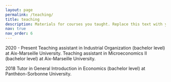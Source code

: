 ```yaml
---
layout: page
permalink: /teaching/
title: teaching
description: Materials for courses you taught. Replace this text with your description.
nav: true
nav_order: 6
---
```


2020 - Present
Teaching assistant in Industrial Organization (bachelor level) at Aix-Marseille University.
Teaching assistant in Microeconomics II (bachelor level)  at Aix-Marseille University.

2018
Tutor in General Introduction in Economics (bachelor level)  at Panthéon-Sorbonne University.
